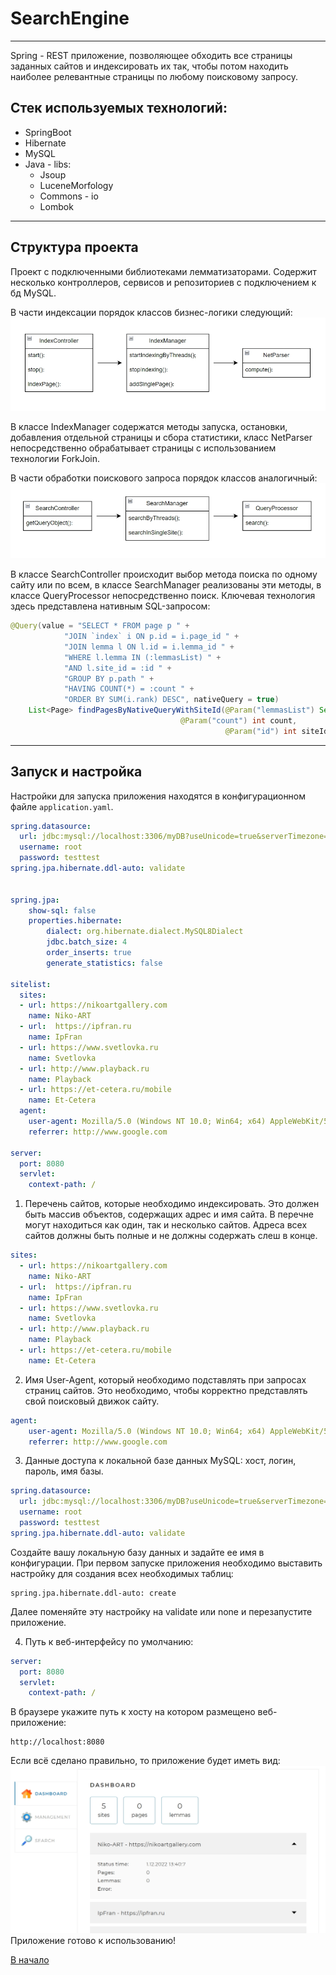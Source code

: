 <a id = "top"></a>
# SearchEngine
---
Spring - REST приложение, позволяющее обходить все страницы заданных сайтов и индексировать их так, чтобы потом находить наиболее релевантные страницы по любому поисковому запросу.

## Стек используемых технологий:
- SpringBoot
- Hibernate
- MySQL
- Java - libs:
  - Jsoup
  - LuceneMorfology
  - Commons - io
  - Lombok
---
## Структура проекта
Проект с подключенными библиотеками лемматизаторами. Содержит несколько контроллеров, сервисов и репозиториев с подключением к бд MySQL.

В части индексации порядок классов бизнес-логики следующий:
![pic1](pic1.jpg)

В классе IndexManager содержатся методы запуска, остановки, добавления отдельной страницы и сбора статистики, класс NetParser непосредственно обрабатывает страницы с использованием технологии ForkJoin.

В части обработки поискового запроса порядок классов аналогичный:
![pic2](pic2.jpg)

В классе SearchController  происходит выбор метода поиска по одному сайту или по всем, в классе SearchManager реализованы эти методы, в классе QueryProcessor непосредственно поиск. Ключевая технология здесь представлена нативным SQL-запросом:

```java
@Query(value = "SELECT * FROM page p " +
            "JOIN `index` i ON p.id = i.page_id " +
            "JOIN lemma l ON l.id = i.lemma_id " +
            "WHERE l.lemma IN (:lemmasList) " +
            "AND l.site_id = :id " +
            "GROUP BY p.path " +
            "HAVING COUNT(*) = :count " +
            "ORDER BY SUM(i.rank) DESC", nativeQuery = true)
    List<Page> findPagesByNativeQueryWithSiteId(@Param("lemmasList") Set<String> lemmasList,
                                      @Param("count") int count,
                                                @Param("id") int siteId);

```
---
## Запуск и настройка
Настройки для запуска приложения находятся в конфигурационном файле `application.yaml`.

```yaml
spring.datasource:
  url: jdbc:mysql://localhost:3306/myDB?useUnicode=true&serverTimezone=UTC
  username: root
  password: testtest
spring.jpa.hibernate.ddl-auto: validate


spring.jpa:
    show-sql: false
    properties.hibernate:
        dialect: org.hibernate.dialect.MySQL8Dialect
        jdbc.batch_size: 4
        order_inserts: true
        generate_statistics: false

sitelist:
  sites:
  - url: https://nikoartgallery.com
    name: Niko-ART
  - url:  https://ipfran.ru
    name: IpFran
  - url: https://www.svetlovka.ru
    name: Svetlovka
  - url: http://www.playback.ru
    name: Playback
  - url: https://et-cetera.ru/mobile
    name: Et-Cetera
  agent:
    user-agent: Mozilla/5.0 (Windows NT 10.0; Win64; x64) AppleWebKit/537.36 (KHTML, like Gecko) Chrome/107.0.0.0 Safari/537.36
    referrer: http://www.google.com

server:
  port: 8080
  servlet:
    context-path: /
```

1. Перечень сайтов, которые необходимо индексировать. Это должен быть массив объектов, содержащих адрес и имя сайта. В перечне могут находиться как один, так и несколько сайтов. Адреса всех сайтов должны быть полные и не должны содержать слеш в конце.

```yaml
sites:
  - url: https://nikoartgallery.com
    name: Niko-ART
  - url:  https://ipfran.ru
    name: IpFran
  - url: https://www.svetlovka.ru
    name: Svetlovka
  - url: http://www.playback.ru
    name: Playback
  - url: https://et-cetera.ru/mobile
    name: Et-Cetera
```

2. Имя User-Agent, который необходимо подставлять при запросах страниц сайтов. Это необходимо, чтобы корректно представлять свой поисковый движок сайту.

```yaml
agent:
    user-agent: Mozilla/5.0 (Windows NT 10.0; Win64; x64) AppleWebKit/537.36 (KHTML, like Gecko) Chrome/107.0.0.0 Safari/537.36
    referrer: http://www.google.com
```

3. Данные доступа к локальной базе данных MySQL: хост, логин, пароль, имя базы.

```yaml
spring.datasource:
  url: jdbc:mysql://localhost:3306/myDB?useUnicode=true&serverTimezone=UTC
  username: root
  password: testtest
spring.jpa.hibernate.ddl-auto: validate
```

Создайте вашу локальную базу данных и задайте ее имя в конфигурации. При первом запуске приложения необходимо выставить настройку для создания всех необходимых таблиц: 

```
spring.jpa.hibernate.ddl-auto: create
```
Далее поменяйте эту настройку на validate или none и перезапустите приложение. 


4. Путь к веб-интерфейсу по умолчанию:

```yaml
server:
  port: 8080
  servlet:
    context-path: /
```

В браузере укажите путь к хосту на котором размещено веб-приложение:
```
http://localhost:8080
```

Если всё сделано правильно, то приложение будет иметь вид:
![pic3](pic3.jpg)
Приложение готово к использованию!

[В начало](#top)
